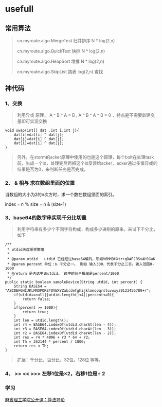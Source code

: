 # usefull

## 常用算法

>cn.myroute.algo.MergeTest  归并排序  N * log(2,n)
>
>cn.myroute.algo.QuickTest  快排  N * log(2,n)
>
>cn.myroute.algo.HeapSort  堆排  N * log(2,n)
>
>cn.myroute.algo.SkipList  跳表 log(2,n) 查找
>


## 神代码

### 1、交换

>利用异或 原理， A ^ B ^ A = B , A ^ B ^ A ^ B = 0  ，特点是不需要新建变量即可实现交换

	void swap(int[] dat ,int i,int j){
		dat[i]=dat[i] ^ dat[j];
		dat[j]=dat[i] ^ dat[j];
		dat[i]=dat[i] ^ dat[j];
	}
	
>
>另外，在storm的acker原理中使用的也是这个原理，每个bolt在处理task前，生成一个id，处理完后再把这个id反馈给acker，acker通过多值异或的结果是否为0，来判断任务是否完成。
>	

### 2、 & 相与 求在数组里面的位置

当数组的大小为2的n次方时，求一个数在数组里面的索引。

index = n % size = n & (size-1)

	
### 3、base64的数字串实现千分比切量

>利用字符串有多少个不同字符构成，构成多少进制的原来，来试下千分比，如下


	/**
     * utdid灰度采样策略
     *
     * @param utdid   utdid 已经经过base64编码，形如V6MMBtXtr+gDAFJRSvAH9GaK
     * @param percent 单位：‰ 千分之一。 例如 输入300，代表千分之三百。输入范围0-1000
     * @return 是否选中该utdid。 选中的综合概率是percent/1000
     */
    public static boolean sampleDevice(String utdid, int percent) {
        String BASE64 = "ABCDEFGHIJKLMNOPQRSTUVWXYZabcdefghijklmnopqrstuvwxyz0123456789+/";
        if(utdid==null||utdid.length()<4||percent<=0){
            return false;
        }
        if(percent >= 1000){
            return true;
        }
        int len = utdid.length();
        int r4 = BASE64.indexOf(utdid.charAt(len - 4));
        int r3 = BASE64.indexOf(utdid.charAt(len - 3));
        int r2 = BASE64.indexOf(utdid.charAt(len - 2));
        int res = r4 * 4096 + r3 * 64 + r2;
        int Th = 262144 * percent / 1000;
        return res < Th;
    }
    
>
>扩展：千分比，百分比，32位，128位 等等。


### 4、 >> <<  >>> 左移1位是×2，右移1位是÷ 2


    

### 学习

[麻省理工学院公开课：算法导论](http://open.163.com/special/opencourse/algorithms.html)

